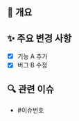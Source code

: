 ## 📌 개요
<!-- PR의 목적을 간단히 설명해주세요. -->

## ✨ 주요 변경 사항
<!-- PR의 주요 변경 사항을 작성해주세요. -->
- [x] 기능 A 추가
- [x] 버그 B 수정

## 🔍 관련 이슈
<!-- Jira 발행 티겟을 입력해주세요. -->
- #이슈번호
